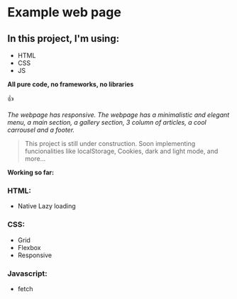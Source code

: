 
# Example web page

## In this project, I'm using:
* HTML
* CSS
* JS

**All pure code, no frameworks, no libraries**

:+1:

*The webpage has responsive. The webpage has a minimalistic and elegant menu, a main section, a gallery section, 3 column of articles, a cool carrousel and a footer.*

> This project is still under construction. Soon implementing funcionalities like localStorage, Cookies, dark and light mode, and more...

**Working so far:**

### HTML:
* Native Lazy loading

### CSS:
* Grid
* Flexbox
* Responsive

### Javascript:
* fetch